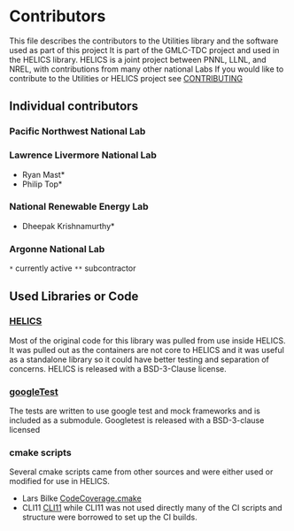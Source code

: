 # Contributors
This file describes the contributors to the Utilities library and the software used as part of this project It is part of the GMLC-TDC project and used in the HELICS library.  HELICS is a joint project between PNNL, LLNL, and NREL, with contributions from many other national Labs
If you would like to contribute to the Utilities or HELICS project see [CONTRIBUTING](CONTRIBUTING.md)
## Individual contributors
### Pacific Northwest National Lab

### Lawrence Livermore National Lab
 - Ryan Mast*
 - Philip Top*

### National Renewable Energy Lab
 - Dheepak Krishnamurthy*

### Argonne National Lab

 `*` currently active
 `**` subcontractor

## Used Libraries or Code
### [HELICS](https://github.com/GMLC-TDC/HELICS)  
Most of the original code for this library was pulled from use inside HELICS.  It was pulled out as the containers are not core to HELICS and it was useful as a standalone library so it could have better testing and separation of concerns.  HELICS is released with a BSD-3-Clause license.

### [googleTest](https://github.com/google/googletest)  
  The tests are written to use google test and mock frameworks and is included as a submodule.  Googletest is released with a BSD-3-clause licensed

### cmake scripts
Several cmake scripts came from other sources and were either used or modified for use in HELICS.
 - Lars Bilke [CodeCoverage.cmake](https://github.com/bilke/cmake-modules/blob/master/CodeCoverage.cmake)
 - CLI11 [CLI11](https://github.com/CLIUtils/CLI11)  while CLI11 was not used directly many of the CI scripts and structure were borrowed to set up the CI builds.  
